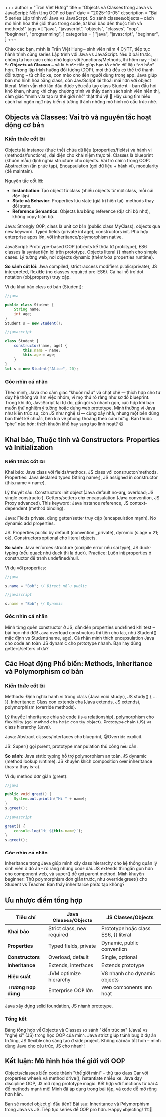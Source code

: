 +++
author = "Trần Việt Hưng"
title = "Objects và Classes trong Java vs JavaScript: Nền tảng OOP cơ bản"
date = "2025-10-05"
description = "Bài 5 series Lập trình với Java vs JavaScript. So sánh classes/objects – cách mô hình hóa thế giới thực trong code, từ khai báo đến thuộc tính và methods!"
tags = [
    "java",
    "javascript",
    "objects",
    "classes",
    "oop",
    "beginner",
    "programming",
]
categories = [
    "java",
    "javascript",
    "beginner",
]
+++

Chào các bạn, mình là Trần Việt Hưng – sinh viên năm 4 CNTT, tiếp tục hành trình cùng series Lập trình với Java vs JavaScript. Nếu ở bài trước, chúng ta học cách chia nhỏ logic với Functions/Methods, thì hôm nay – bài 5: **Objects và Classes** – sẽ là bước tiến giúp bạn tổ chức dữ liệu “có hồn” hơn. Trong lập trình hướng đối tượng (OOP), mọi thứ đều có thể trở thành đối tượng – từ chiếc xe, con mèo cho đến người dùng trong app. Java giúp bạn mô hình hóa bằng class, còn JavaScript lại thoải mái hơn với object literal.
Mình vẫn nhớ lần đầu được yêu cầu tạo class Student – ban đầu hơi khô khan, nhưng khi chạy chương trình và thấy danh sách sinh viên hiển thị, cảm giác “mình vừa tạo ra thế giới nhỏ” thật thú vị! 🧩
Hãy cùng tìm hiểu cách hai ngôn ngữ này biến ý tưởng thành những mô hình có cấu trúc nhé.

## Objects và Classes: Vai trò và nguyên tắc hoạt động cơ bản

### Kiến thức cốt lõi
Objects là instance (thực thể) chứa dữ liệu (properties/fields) và hành vi (methods/functions), đại diện cho khái niệm thực tế. Classes là blueprint (khuôn mẫu) định nghĩa structure cho objects. Vai trò chính trong OOP: Abstraction (ẩn phức tạp), Encapsulation (gói dữ liệu + hành vi), modularity (dễ maintain).

Nguyên tắc cốt lõi:
- **Instantiation**: Tạo object từ class (nhiều objects từ một class, mỗi cái độc lập).
- **State và Behavior**: Properties lưu state (giá trị hiện tại), methods thay đổi state.
- **Reference Semantics**: Objects lưu bằng reference (địa chỉ bộ nhớ), không copy toàn bộ.

Java: Strongly OOP, class là unit cơ bản (public class MyClass), objects qua new keyword. Typed fields (private int age), constructors init. Phù hợp enterprise apps lớn, với inheritance/polymorphism native.

JavaScript: Prototype-based OOP (objects kế thừa từ prototype), ES6 classes là syntax tiện lợi trên prototype. Objects literal {} nhanh cho simple cases. Lý tưởng web, nơi objects dynamic (thêm/xóa properties runtime).

**So sánh cốt lõi**: Java compiled, strict (access modifiers public/private), JS interpreted, flexible (no classes required pre-ES6). Cả hai hỗ trợ dot notation (obj.property) truy cập.

Ví dụ khai báo class cơ bản (Student):
```java
//java

public class Student {
    String name;
    int age;
}
Student s = new Student();
```

```javascript
//javascript

class Student {
    constructor(name, age) {
        this.name = name;
        this.age = age;
    }
}
let s = new Student("Alice", 20);
```

### Góc nhìn cá nhân
Theo mình, Java cho cảm giác “khuôn mẫu” và chặt chẽ — thích hợp cho tư duy hệ thống và làm việc nhóm, vì mọi thứ rõ ràng như sơ đồ blueprint. Trong khi đó, JavaScript lại tự do, gần gũi và nhanh gọn, cực hợp khi bạn muốn thử nghiệm ý tưởng hoặc dựng web prototype. Mình thường ví Java như kiến trúc sư, còn JS như nghệ sĩ — cùng xây nhà, nhưng một bên dùng bản thiết kế chuẩn, bên kia vẽ phóng khoáng theo cảm hứng.
Bạn thuộc “phe” nào hơn: thích khuôn khổ hay sáng tạo linh hoạt? 😄

## Khai báo, Thuộc tính và Constructors: Properties và Initialization

### Kiến thức cốt lõi
Khai báo: Java class với fields/methods, JS class với constructor/methods. Properties: Java declared typed (String name;), JS assigned in constructor (this.name = name).

Lý thuyết sâu: Constructors init object (Java default no-arg, overload; JS single constructor). Getters/setters cho encapsulation (Java convention, JS Proxy advanced). This keyword: Java instance reference, JS context-dependent (method binding).

Java: Fields private, dùng getter/setter truy cập (encapsulation mạnh). No dynamic add properties.

JS: Properties public by default (convention _private), dynamic (s.age = 21; ok). Constructors optional cho literal objects.

**So sánh**: Java enforces structure (compile error nếu sai type), JS duck-typing (nếu quack như duck thì là duck). Practice: Luôn init properties ở constructor để tránh undefined/null.

Ví dụ với properties:
```java
//java 

s.name = "Bob"; // Direct nếu public
```

```javascript
//javascript

s.name = "Bob"; // Dynamic
```

### Góc nhìn cá nhân
Mình từng quên constructor ở JS, dẫn đến properties undefined khi test – bài học nhớ đời! Java overload constructors thì tiện cho lab, như Student() mặc định vs Student(name, age). Cá nhân mình thích encapsulation Java cho code an toàn, JS dynamic cho prototype nhanh. Bạn hay dùng getters/setters chưa?

## Các Hoạt động Phổ biến: Methods, Inheritance và Polymorphism cơ bản

### Kiến thức cốt lõi
Methods: Định nghĩa hành vi trong class (Java void study(), JS study() { ... }). Inheritance: Class con extends cha (Java extends, JS extends), polymorphism (override methods).

Lý thuyết: Inheritance chia sẻ code (is-a relationship), polymorphism cho flexibility (gọi method cha hoặc con tùy object). Prototype chain (JS) vs class hierarchy (Java).

Java: Abstract classes/interfaces cho blueprint, @Override explicit.

JS: Super() gọi parent, prototype manipulation thủ công nếu cần.

**So sánh**: Java static typing hỗ trợ polymorphism an toàn, JS dynamic (method lookup runtime). JS khuyến khích composition over inheritance (has-a thay is-a).

Ví dụ method đơn giản (greet):
```java
//java 

public void greet() {
    System.out.println("Hi " + name);
}
s.greet();
```

```javascript
//javascript

greet() {
    console.log(`Hi ${this.name}`);
}
s.greet();
```

### Góc nhìn cá nhân
Inheritance trong Java giúp mình xây class hierarchy cho hệ thống quản lý sinh viên ở đồ án – rõ ràng nhưng code dài. JS extends thì ngắn gọn hơn cho component web, và super() dễ gọi parent method. Mình khuyên beginner: Thử polymorphism đơn giản trước, như override greet() cho Student vs Teacher. Bạn thấy inheritance phức tạp không?

## Ưu nhược điểm tổng hợp

| Tiêu chí              | Java Classes/Objects          | JS Classes/Objects            |
|-----------------------|-------------------------------|-------------------------------|
| **Khai báo**         | Strict class, new required   | Prototype hoặc class ES6, {} literal |
| **Properties**       | Typed fields, private        | Dynamic, public convention    |
| **Constructors**     | Overload, default            | Single, optional              |
| **Inheritance**      | Extends, interfaces          | Extends prototype             |
| **Hiệu suất**        | JVM optimize hierarchy       | V8 nhanh cho dynamic objects  |
| **Trường hợp dùng**  | Enterprise OOP lớn           | Web components linh hoạt      |

Java xây dựng solid foundation, JS nhanh prototype.

### Tổng kết
Bảng tổng hợp về Objects và Classes so sánh "kiến trúc sư" (Java) vs "nghệ sĩ" (JS) trong học OOP của mình. Java strict giúp tránh bug ở dự án trường, JS flexible cho sáng tạo ở side project. Không cái nào tốt hơn – mình dùng Java cho cấu trúc, JS cho nhanh!

## Kết luận: Mô hình hóa thế giới với OOP

Objects/classes biến code thành "thế giới mini" – thử tạo class Car với properties wheels và method drive(), instantiate nhiều xe. Java dạy discipline OOP, JS mở rộng prototype magic. Kết hợp với functions từ bài 4 để methods mạnh mẽ! Mình đã áp dụng trong bài tập, và code dễ mở rộng hơn hẳn.

Bạn sẽ model object gì đầu tiên? Bài sau: Inheritance và Polymorphism trong Java vs JS. Tiếp tục series để OOP pro hơn. Happy objecting! 🏗️🔮

<!--more-->